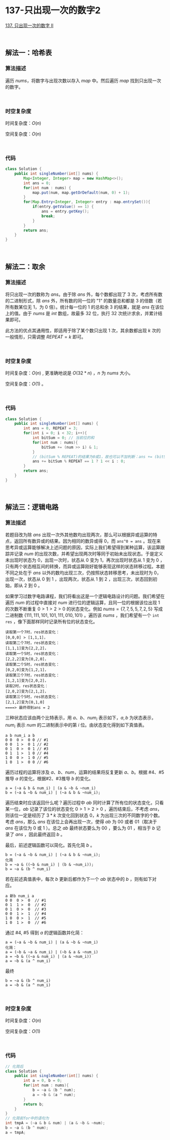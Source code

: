 

# 137-只出现一次的数字2

[137. 只出现一次的数字 II](https://leetcode-cn.com/problems/single-number-ii/)

<br />

## 解法一：哈希表

### 算法描述

遍历 $nums$，将数字与出现次数以存入 $map$ 中。然后遍历 $map$ 找到只出现一次的数字。

<br />

### 时空复杂度

时间复杂度：$O(n)$

空间复杂度：$O(n)$

<br />

### 代码

```java
class Solution {
    public int singleNumber(int[] nums) {
        Map<Integer, Integer> map = new HashMap<>();
        int ans = 0;
        for(int num : nums) {
            map.put(num, map.getOrDefault(num, 0) + 1);
        }
        for(Map.Entry<Integer, Integer> entry : map.entrySet()){
            if(entry.getValue() == 1) {
                ans = entry.getKey();
                break;
            }
        }
        return ans;
    }
}
```

<br />

## 解法二：取余

### 算法描述

将只出现一次的数称为 $ans$。由于除 $ans$ 外，每个数都出现了 3 次，考虑所有数的二进制形式，除 $ans$ 外，所有数的同一位的 "1" 的数量总和都是 3 的倍数（若所有数某位无 1，为 0 倍）。统计每一位的 1 的总和余 3 的结果，就是 $ans$ 在该位上的值。由于 $nums$ 是 $int$ 数组，故最多 32 位，执行 32 次统计求余，并累计结果即可。



此方法的优点其通用性，即适用于除了某个数只出现 1 次，其余数都出现 $k$ 次的一般情形，只需调整 $REPEAT = k$ 即可。

<br />

### 时空复杂度

时间复杂度：$O(n)$ , 更准确地说是 $O(32*n)$ ，$n$ 为 $nums$ 大小。

空间复杂度：$O(1)$ 。

<br />

### 代码

```java
class Solution {
    public int singleNumber(int[] nums) {
        int ans = 0, REPEAT = 3;
        for(int i = 0; i < 32; i++){
            int bitSum = 0; // 当前位的和
            for(int num : nums){
                bitSum += (num >> i) & 1;
            }
            // (bitSum % REPEAT)的结果为0或1，故也可以不加判断：ans += (bitSum % REPEAT) << i;
            ans += bitSum % REPEAT == 1 ? 1 << i : 0; 
        }
        return ans;
    }
}
```

<br />

## 解法三：逻辑电路

### 算法描述

若题目改为除 $ans$ 出现一次外其他数均出现两次，那么可以根据异或运算的特点，返回所有数异或的结果。因为相同的数异或得 0，而 `ans^0 = ans` 。现在来思考异或运算能够解决上述问题的原因，实际上我们希望得到某种运算，该运算跟踪并记录 $num$ 的出现次数，并希望出现两次时等同于初始未出现状态。于是定义未出现时状态为 0，出现一次时，状态从 0 变为 1，再次出现时状态从 1 变为 0 ，只有两个状态相互间的转换，而异或运算刚好能够表现这样的状态转移过程。本题不同之处在于 $ans$ 以外的数均出现三次，仍按照状态转移思考，未出现时为 0，出现一次，状态从 0 到 1 ，出现两次，状态从 1 到 2 ，出现三次，状态回到初始，即从 2 到 0 。



如果学习过数字电路课程，我们将看出这是一个逻辑电路设计的问题。我们希望在遍历 $num$ 的过程中直接对 $num$ 进行位的逻辑运算，且同一位的根据该位出现 1 的次数不断重复 $0 > 1 > 2 > 0$ 的状态变化。例如 $nums = \{7,7,5,5,7,2,5\}$ 写成二进制数 $\{111,111,101,101,111,010,101\}$ 。遍历该 $nums$ ，我们希望有一个 `int res` ，像下面那样同时记录所有位的状态变化。

```
读取第一个7时，res状态变化：
[0,0,0] > [1,1,1]，
读取第二个7时，res状态变化：
[1,1,1]变为[2,2,2]，
读取第一个5时，res状态变化：
[2,2,2]变为[0,2,0]，
读取第二个5时，res状态变化：
[0,2,0]变为[1,2,1]，
读取第三个7时，res状态变化：
[1,2,1]变为[2,0,2]，
读取2时，res状态变化：
[2,0,2]变为[2,1,2]，
读取第三个5时，res状态变化：
[2,1,2]变为[0,1,0]
====> 最终得到ans = 2
```

三种状态应该由两个比特表示，用 $a$、$b$、$num_i$ 表示如下，$a,b$ 为状态表示，$num_i$ 表示 $num$ 的二进制表示中的第 $i$ 位。由状态变化得到如下真值表。

```
a b num_i a b
0 0  0 >  0 0 // #1
0 0  1 >  0 1 // #2
0 1  0 >  0 1 // #3
0 1  1 >  1 0 // #4
1 0  0 >  1 0 // #5
1 0  1 >  0 0 // #6
```

遍历过程的运算将涉及 $a$、$b$、$num$，运算的结果将反复更新 $a$、$b$。根据 #4、#5推导 $a$ 的变化，根据#2、#3推导 $b$ 的变化。

```
a = (~a & b & num_i) | (a & ~b & ~num_i)
b = (~a & ~b & num_i) | (~a & b & ~num_i);
```

遍历结束时应该返回什么呢？遍历过程中 $ab$ 同时计算了所有位的状态变化，只看某一位，$ab$ 记录了该位的状态变化 $0>1>2>0$ ，遍历结束后，不考虑 $ans$，则该位一定是经历了 $3*k$ 次变化回到状态 0，$k$ 为出现三次的不同数字的个数。考虑 $ans$，那么 $ans$ 在该位上会再出现一次，使得 $ab$ 为 00 或者 01（取决于 $ans$ 在该位为 0 或 1 ）。总之 $ab$ 最终状态要么为 00 ，要么为 01 ，相当于 $b$ 记录了 $ans$ ，因此最终返回 $b$ 。



最后，前述逻辑函数可以简化。首先化简 $b$ 。

```
b = (~a & ~b & num_i) | (~a & b & ~num_i);
化简
b = ~a & ((~b & num_i) | (b & ~num_i));
b = ~a & (b ^ num_i)
```

若在前述真值表中，每次 $b$ 更新后都作为下一个 $ab$ 状态中的 $b$ ，则有如下对应。

```
a 新b num_i a 
0 0  0 >  0  // #1
0 1  1 >  0  // #2
0 1  0 >  0  // #3
0 0  1 >  1  // #4
1 0  0 >  1  // #5
1 0  1 >  0  // #6
```

通过 #4, #5 得到 $a$ 的逻辑函数并化简：

```
a = (~a & ~b & num_i) | (a & ~b & ~num_i)
化简：
a = (~b & ~a & num_i) | (~b & a & ~num_i)
a = ~b & ((~a & num_i) | (a & ~num_i))
a = ~b & (a ^ num_i)
```

最终

```
b = ~a & (b ^ num_i)
a = ~b & (a ^ num_i)
```

<br />

### 时空复杂度

时间复杂度：$O(n)$ 

空间复杂度：$O(1)$

<br />

### 代码

```java
// 化简后
class Solution {
    public int singleNumber(int[] nums) {
        int a = 0, b = 0;
        for(int num : nums){
            b = ~a & (b ^ num);
            a = ~b & (a ^ num);
        }
        return b;
    }
}
// 化简前for中的语句为
int tmpA = (~a & b & num) | (a & ~b & ~num);
b = ~a & (b ^ num);
a = tmpA;
```

<br />
